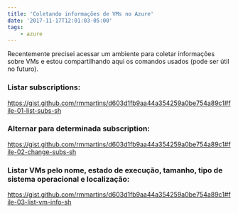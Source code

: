 ```yaml
---
title: 'Coletando informações de VMs no Azure'
date: '2017-11-17T12:01:03-05:00'
tags:
    - azure
---
```


Recentemente precisei acessar um ambiente para coletar informações sobre VMs e estou compartilhando aqui os comandos usados (pode ser útil no futuro).

### Listar subscriptions:

https://gist.github.com/rmmartins/d603d1fb9aa44a354259a0be754a89c1#file-01-list-subs-sh

### Alternar para determinada subscription:

https://gist.github.com/rmmartins/d603d1fb9aa44a354259a0be754a89c1#file-02-change-subs-sh

### Listar VMs pelo nome, estado de execução, tamanho, tipo de sistema operacional e localização:

https://gist.github.com/rmmartins/d603d1fb9aa44a354259a0be754a89c1#file-03-list-vm-info-sh
